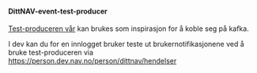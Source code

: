 
#### DittNAV-event-test-producer
[Test-produceren vår](https://github.com/navikt/tms-event-test-producer) kan brukes som inspirasjon for å koble seg på kafka.


I dev kan du for en innlogget bruker teste ut brukernotifikasjonene ved å bruke test-produceren via
<https://person.dev.nav.no/person/dittnav/hendelser>
